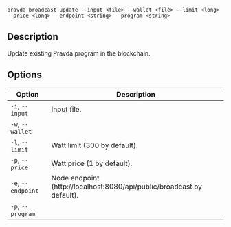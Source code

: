 <!--
THIS FILE IS GENERATED. DO NOT EDIT MANUALLY!
-->

```pravda broadcast update --input <file> --wallet <file> --limit <long> --price <long> --endpoint <string> --program <string>```

## Description
Update existing Pravda program in the blockchain.
## Options

|Option|Description|
|----|----|
|`-i`, `--input`|Input file.
|`-w`, `--wallet`|
|`-l`, `--limit`|Watt limit (300 by default).
|`-p`, `--price`|Watt price (1 by default).
|`-e`, `--endpoint`|Node endpoint (http://localhost:8080/api/public/broadcast by default).
|`-p`, `--program`|
